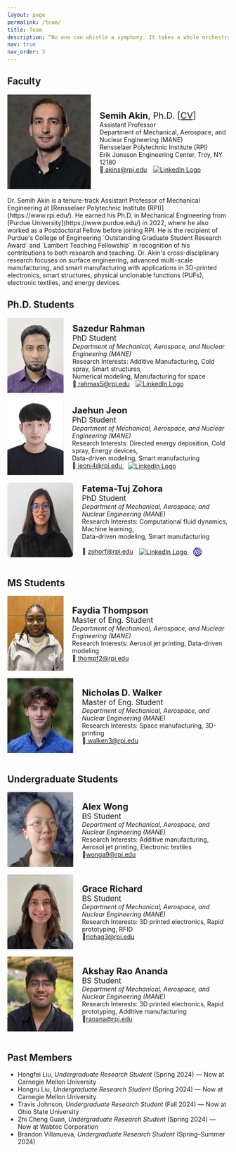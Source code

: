 ```yaml
---
layout: page
permalink: /team/
title: Team
description: “No one can whistle a symphony. It takes a whole orchestra to play it.” - H.E. Luccock -
nav: true
nav_order: 3
---
```


## Faculty

<div style="display: flex; align-items: center;">
    <img src="../assets/img/Akin_Semihhh.webp" width="190" height="215"/>
    <div style="text-align: left; margin-left: 20px;">
        <span style="font-size: 20px;"><b>Semih Akin</b>, Ph.D. <a href="https://semi-lab.github.io/assets\pdf\Semih_Akin_CV.pdf">[CV]</a></span>
        <br>
        Assistant Professor
        <br>
        Department of Mechanical, Aerospace, and Nuclear Engineering (MANE)
        <br>
        Rensselaer Polytechnic Institute (RPI)
        <br>
        Erik Jonsson Engineering Center, Troy, NY 12180
        <br>    
        &#128231;<a href="mailto:akins@rpi.edu" style="margin-right: 10px;"> akins@rpi.edu</a>
        <a href="https://www.linkedin.com/in/semih-akin-4297666b/">
            <img src="https://upload.wikimedia.org/wikipedia/commons/thumb/c/ca/LinkedIn_logo_initials.png/768px-LinkedIn_logo_initials.png" alt="LinkedIn Logo" width="20" height="20">
        </a>    
    </div>
</div>
<br>
 Dr. Semih Akin is a tenure-track Assistant Professor of Mechanical Engineering at [Rensselaer Polytechnic Institute (RPI)](https://www.rpi.edu/). He earned his Ph.D. in Mechanical Engineering from [Purdue University](https://www.purdue.edu/) in 2022, where he also worked as a Postdoctoral Fellow before joining RPI. He is the recipient of Purdue's College of Engineering `Outstanding Graduate Student Research Award` and `Lambert Teaching Fellowship` in recognition of his contributions to both research and teaching. Dr. Akin's cross-disciplinary research focuses on surface engineering, advanced multi-scale manufacturing, and smart manufacturing with applications in 3D-printed electronics, smart structures, physical unclonable functions (PUFs), electronic textiles, and energy devices.  
<br>

## Ph.D. Students

<div style="display: flex; align-items: center;">
    <img src="../assets/img/Rahman.jpg" width="150" height="170"/>
    <div style="text-align: left; margin-left: 20px;">
        <span style="font-size: 20px;"><b>Sazedur Rahman</b></span>
        <br>
        <span style="font-size: 17px;">PhD Student </span>
        <br>
        <i> Department of Mechanical, Aerospace, and Nuclear Engineering (MANE) </i>
        <br>
        Research Interests: Additive Manufacturing, Cold spray, Smart structures, <br> Numerical modeling, Manufacturing for space
        <br>
        &#128231;<a href="mailto:rahmas5@rpi.edu" style="margin-right: 10px;"> rahmas5@rpi.edu</a>
        <a href="https://www.linkedin.com/search/results/all/?fetchDeterministicClustersOnly=true&heroEntityKey=urn%3Ali%3Afsd_profile%3AACoAACWtziEBNf5khdYo15xvCk2lDuHnb_3q9ZE&keywords=sazedur%20rahman&origin=RICH_QUERY_SUGGESTION&position=2&searchId=2c86f559-b62a-45c3-a198-4d2d46c81fcd&sid=XcN&spellCorrectionEnabled=false">
            <img src="https://upload.wikimedia.org/wikipedia/commons/thumb/c/ca/LinkedIn_logo_initials.png/768px-LinkedIn_logo_initials.png" alt="LinkedIn Logo" width="20" height="20">
        </a>    
    </div>
</div>
<br>

<div style="display: flex; align-items: center;">
    <img src="../assets/img/Jaehun.jpg" width="150" height="170"/>
    <div style="text-align: left; margin-left: 20px;">
        <span style="font-size: 20px;"><b>Jaehun Jeon</b></span>
        <br>
        <span style="font-size: 17px;">PhD Student </span>
        <br>
        <i> Department of Mechanical, Aerospace, and Nuclear Engineering (MANE) </i>
        <br>
        Research Interests: Directed energy deposition, Cold spray, Energy devices, <br> Data-driven modeling, Smart manufacturing 
        <br>
        &#128231;<a href="mailto:jeonj4@rpi.edu" style="margin-right: 10px;"> jeonj4@rpi.edu
     </a>   
      <!-- LinkedIn -->
        <a href="https://www.linkedin.com/in/jaehun-jeon-305b55370/" target="_blank" rel="noopener" style="margin-right: 10px;">
            <img src="https://upload.wikimedia.org/wikipedia/commons/thumb/c/ca/LinkedIn_logo_initials.png/768px-LinkedIn_logo_initials.png" 
                 alt="LinkedIn Logo" width="20" height="20" style="vertical-align: middle;">
        </a> 
    </div>
</div>
<br>

<div style="display: flex; align-items: center;">
    <!-- Profile Image -->
    <img src="../assets/img/Fatema.jpg" width="150" height="170" style="border-radius: 8px;"/>
    <!-- Info Section -->
    <div style="text-align: left; margin-left: 20px;">
        <span style="font-size: 20px;"><b>Fatema-Tuj Zohora</b></span>
        <br>
        <span style="font-size: 17px;">PhD Student</span>
        <br>
        <i>Department of Mechanical, Aerospace, and Nuclear Engineering (MANE)</i>
        <br>
        Research Interests: Computational fluid dynamics, Machine learning, 
        <br> Data-driven modeling, Smart manufacturing 
        <br><br>
        <!-- Email -->
        &#128231; 
        <a href="mailto:zohorf@rpi.edu" style="margin-right: 10px;">zohorf@rpi.edu</a>
        <!-- LinkedIn -->
        <a href="https://www.linkedin.com/in/fatema25/" target="_blank" rel="noopener" style="margin-right: 10px;">
            <img src="https://upload.wikimedia.org/wikipedia/commons/thumb/c/ca/LinkedIn_logo_initials.png/768px-LinkedIn_logo_initials.png" 
                 alt="LinkedIn Logo" width="20" height="20" style="vertical-align: middle;">
        </a>
        <!-- Personal Webpage -->
        <a href="https://sites.google.com/view/fatematujzohora?usp=sharing" target="_blank" rel="noopener">
            <img src="../assets/img/globe.png" 
                 alt="Personal Webpage" width="20" height="20" style="vertical-align: middle;">
        </a>
    </div>
</div>
<br>

## MS Students

<div style="display: flex; align-items: center;">
    <img src="../assets/img/Faydia_.jpg" width="150" height="170"/>
    <div style="text-align: left; margin-left: 20px;">
        <span style="font-size: 20px;"><b>Faydia Thompson</b></span>
        <br>
        <span style="font-size: 17px;">Master of Eng. Student </span>
        <br>
        <i> Department of Mechanical, Aerospace, and Nuclear Engineering (MANE) </i>
        <br>
        Research Interests: Aerosol jet printing, Data-driven modeling
        <br>
        &#128231;<a href="mailto:thompf2@rpi.edu" style="margin-right: 10px;"> thompf2@rpi.edu
     </a>    
    </div>
    <br>
    </div>
<br>
<div style="display: flex; align-items: center;">
    <img src="../assets/img/Nicholas.png" width="150" height="170"/>
    <div style="text-align: left; margin-left: 20px;">
        <span style="font-size: 20px;"><b>Nicholas D. Walker</b></span>
        <br>
        <span style="font-size: 17px;">Master of Eng. Student </span>
        <br>
        <i> Department of Mechanical, Aerospace, and Nuclear Engineering (MANE) </i>
        <br>
        Research Interests: Space manufacturing, 3D-printing
        <br>
        &#128231;<a href="walken3@rpi.edu" style="margin-right: 10px;"> walken3@rpi.edu
     </a>    
    </div>
    <br>
    </div>
<br>

## Undergraduate Students

<!-- Profile Card for Zhi Cheng Guan -->
<!--<div style="display: flex; align-items: center; flex-wrap: wrap;">
    <img src="../assets/img/ZhiGuan.png" width="170" height="170" style="margin-right: 20px;">
    <div style="text-align: left;">
        <span style="font-size: 20px;"><b>Zhi Cheng Guan</b></span><br>
        <span style="font-size: 17px;">BS Student</span><br>
        <i>Department of Mechanical, Aerospace, and Nuclear Engineering (MANE)</i><br>
        Research Interests: Additive manufacturing, aerosol printing<br>
        &#128231;<a href="mailto:guanz2@rpi.edu" style="margin-right: 10px;">guanz2@rpi.edu</a>
        <a href="https://www.linkedin.com/in/zhiguan">
            <img src="https://upload.wikimedia.org/wikipedia/commons/thumb/c/ca/LinkedIn_logo_initials.png/768px-LinkedIn_logo_initials.png" alt="LinkedIn Logo" width="20" height="20">
        </a> 
    </div>
</div>  -->


<div style="display: flex; align-items: center;">
    <img src="../assets/img/Alex.png" width="150" height="170"/>
    <div style="text-align: left; margin-left: 20px;">
        <span style="font-size: 20px;"><b>Alex Wong</b></span>
        <br>
        <span style="font-size: 17px;">BS Student </span>
        <br>
        <i> Department of Mechanical, Aerospace, and Nuclear Engineering (MANE) </i>
        <br>
        Research Interests: Additive manufacturing, Aerosol jet printing, Electronic textiles 
        <br>
        &#128231;<a href="mailto:wonga9@rpi.edu" style="margin-right: 10px;">wonga9@rpi.edu</a>       
    </div>
</div>
<br>

<div style="display: flex; align-items: center;">
    <img src="../assets/img/Gracee.png" width="150" height="170"/>
    <div style="text-align: left; margin-left: 20px;">
        <span style="font-size: 20px;"><b> Grace Richard
</b></span>
        <br>
        <span style="font-size: 17px;">BS Student </span>
        <br>
        <i> Department of Mechanical, Aerospace, and Nuclear Engineering (MANE) </i>
        <br>
        Research Interests: 3D printed electronics, Rapid prototyping, RFID
        <br>
       &#128231;<a href="richag3@rpi.edu" style="margin-right: 10px;">richag3@rpi.edu</a>         
    </div>
</div>
<br>

<div style="display: flex; align-items: center;">
    <img src="../assets/img/Akshay.png" width="150" height="170"/>
    <div style="text-align: left; margin-left: 20px;">
        <span style="font-size: 20px;"><b> Akshay Rao Ananda
</b></span>
        <br>
        <span style="font-size: 17px;">BS Student </span>
        <br>
        <i> Department of Mechanical, Aerospace, and Nuclear Engineering (MANE) </i>
        <br>
        Research Interests: 3D printed electronics, Rapid prototyping, Additive manufacturing
        <br>
       &#128231;<a href="raoana@rpi.edu" style="margin-right: 10px;">raoana@rpi.edu</a>         
    </div>
</div>
<br>


<!-- <div style="display: flex; align-items: center; flex-wrap: wrap;">
    <img src="../assets/img/Brandon.jpg" width="150" height="170" style="margin-right: 20px;">
    <div style="text-align: left;">
        <span style="font-size: 20px;"><b>Brandon Villanueva
</b></span><br>
        <span style="font-size: 17px;">BS Student</span><br>
        <i>Department of Mechanical, Aerospace, and Nuclear Engineering (MANE)</i><br>
        Research Interests: Hybrid manufacturing<br>
        &#128231;<a href="mailto:villab@rpi.edu" style="margin-right: 10px;">villab@rpi.edu</a>
        <a href="https://www.linkedin.com/in/brandon-villanueva-046099263/">
            <img src="https://upload.wikimedia.org/wikipedia/commons/thumb/c/ca/LinkedIn_logo_initials.png/768px-LinkedIn_logo_initials.png" alt="LinkedIn Logo" width="20" height="20">
        </a> 
    </div>
</div>
<br> -->

## Past Members
<body>  
  <ul>
    <li>Hongfei Liu, <i>Undergraduate Research Student</i> (Spring 2024) — Now at Carnegie Mellon University</li>
    <li>Hongru Liu, <i>Undergraduate Research Student</i> (Spring 2024) — Now at Carnegie Mellon University</li>
    <li>Travis Johnson, <i>Undergraduate Research Student</i> (Fall 2024) — Now at Ohio State University</li>
    <li>Zhi Cheng Guan, <i>Undergraduate Research Student</i> (Spring 2024) — Now at Wabtec Corporation</li>
    <li>Brandon Villanueva, <i>Undergraduate Research Student</i> (Spring–Summer 2024)</li>
  </ul>
</body>

     


